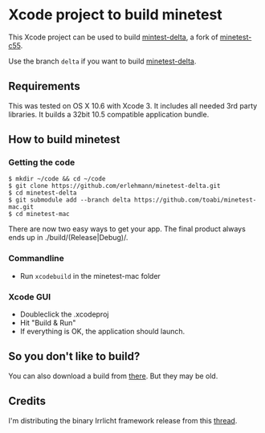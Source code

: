# Xcode project to build minetest

This Xcode project can be used to build [mintest-delta](https://github.com/erlehmann/minetest-delta),
a fork of [minetest-c55](https://bitbucket.org/celeron55/minetest).

Use the branch `delta` if you want to build [minetest-delta](https://github.com/erlehmann/minetest-delta).

## Requirements

This was tested on OS X 10.6 with Xcode 3. It includes all needed 3rd party libraries.
It builds a 32bit 10.5 compatible application bundle.

## How to build minetest

### Getting the code

	$ mkdir ~/code && cd ~/code
	$ git clone https://github.com/erlehmann/minetest-delta.git
	$ cd minetest-delta
	$ git submodule add --branch delta https://github.com/toabi/minetest-mac.git
	$ cd minetest-mac

There are now two easy ways to get your app. The final product always ends up in ./build/(Release|Debug)/.

### Commandline

* Run `xcodebuild` in the minetest-mac folder

### Xcode GUI

* Doubleclick the .xcodeproj
* Hit "Build & Run"
* If everything is OK, the application should launch.

## So you don't like to build?

You can also download a build from [there](https://github.com/toabi/minetest-mac/downloads). But they may be old.

## Credits

I'm distributing the binary Irrlicht framework release from this [thread](http://irrlicht.sourceforge.net/phpBB2/viewtopic.php?t=42601).
